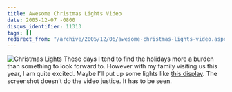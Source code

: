 ```yaml
---
title: Awesome Christmas Lights Video
date: 2005-12-07 -0800
disqus_identifier: 11313
tags: []
redirect_from: "/archive/2005/12/06/awesome-christmas-lights-video.aspx/"
---
```


![Christmas Lights](https://haacked.com/images/ChrismastLights.jpg) These
days I tend to find the holidays more a burden than something to look
forward to. However with my family visiting us this year, I am quite
excited. Maybe I’ll put up some lights like [this
display](http://www.mypartypost.com/watchvideo/1033/Best_Christmas_Lights_Display_Ever).
The screenshot doesn’t do the video justice. It has to be seen.



